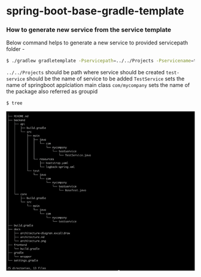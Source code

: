 # spring-boot-base-gradle-template

### How to generate new service from the service template

Below command helps to generate a new service to provided servicepath  folder -

```sh
$ ./gradlew gradletemplate -Pservicepath=../../Projects -Pservicename=test-service -Pclassname=TestService -Pservicepackage=com/mycompany
```
`../../Projects` should be path where service should be created
`test-service` should be the name of service to be added
`TestService` sets the name of springboot applciation main class
`com/mycompany` sets the name of the package also referred as groupid

```sh
$ tree
```

![img.png](images/img.png)

          
